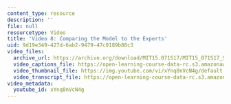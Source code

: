 ```yaml
---
content_type: resource
description: ''
file: null
resourcetype: Video
title: 'Video 8: Comparing the Model to the Experts'
uid: 9d19e349-427d-6ab2-9479-47c0189b88c3
video_files:
  archive_url: https://archive.org/download/MIT15.071S17/MIT15_071S17_Session_2.2.15_300k.mp4
  video_captions_file: https://open-learning-course-data-rc.s3.amazonaws.com/15-071-the-analytics-edge-spring-2017/399f88689899524eb6bdf47939cd81e6_xYnq8nVcN4g.vtt
  video_thumbnail_file: https://img.youtube.com/vi/xYnq8nVcN4g/default.jpg
  video_transcript_file: https://open-learning-course-data-rc.s3.amazonaws.com/15-071-the-analytics-edge-spring-2017/73d01a7dc94cf733e651d37ee4ddcf7d_xYnq8nVcN4g.pdf
video_metadata:
  youtube_id: xYnq8nVcN4g
---
```

